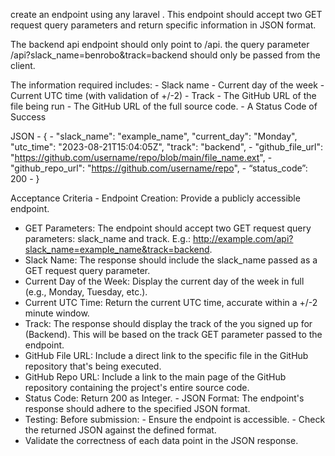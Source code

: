 create an endpoint using any laravel .
This endpoint should accept two GET request query parameters and return specific information in JSON format.

The backend api endpoint should only point to /api. the query parameter  /api?slack_name=benrobo&track=backend should only be passed from the client.

The information required includes: -
Slack name - Current day of the week -
Current UTC time (with validation of +/-2) -
Track - The GitHub URL of the file being run -
The GitHub URL of the full source code. - A Status Code of Success

 JSON - { - "slack_name": "example_name",
 "current_day": "Monday",
 "utc_time": "2023-08-21T15:04:05Z",
 "track": "backend", -
 "github_file_url": "https://github.com/username/repo/blob/main/file_name.ext", -
 "github_repo_url": "https://github.com/username/repo", -
 “status_code”: 200 -
 }

 Acceptance Criteria - Endpoint Creation: Provide a publicly accessible endpoint.
 - GET Parameters: The endpoint should accept two GET request query parameters: slack_name and track. E.g.: http://example.com/api?slack_name=example_name&track=backend.
 - Slack Name: The response should include the slack_name passed as a GET request query parameter.
 - Current Day of the Week: Display the current day of the week in full (e.g., Monday, Tuesday, etc.).
 - Current UTC Time: Return the current UTC time, accurate within a +/-2 minute window.
 - Track: The response should display the track of the you signed up for (Backend).
 This will be based on the track GET parameter passed to the endpoint.
 - GitHub File URL: Include a direct link to the specific file in the GitHub repository that's being executed.
 - GitHub Repo URL: Include a link to the main page of the GitHub repository containing the project's entire source code.
 - Status Code: Return 200 as Integer. - JSON Format: The endpoint's response should adhere to the specified JSON format.
 - Testing: Before submission: - Ensure the endpoint is accessible. - Check the returned JSON against the defined format.
 - Validate the correctness of each data point in the JSON response.

